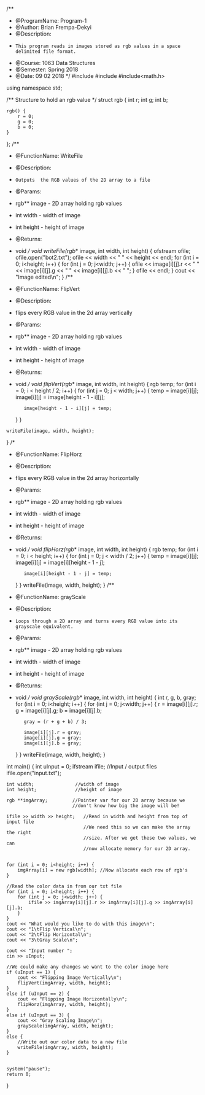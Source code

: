 
/**
* @ProgramName: Program-1
* @Author: Brian Frempa-Dekyi
* @Description:
*     This program reads in images stored as rgb values in a space delimited file format.
* @Course: 1063 Data Structures
* @Semester: Spring 2018
* @Date: 09 02 2018
*/
#include<iostream>
#include<fstream>
#include<math.h>

using namespace std;

/**
Structure to hold an rgb value
*/
struct rgb {
	int r;
	int g;
	int b;

	rgb() {
		r = 0;
		g = 0;
		b = 0;
	}
};
/**
* @FunctionName: WriteFile
* @Description:
*     Outputs  the RGB values of the 2D array to a file
* @Params:
*    rgb** image - 2D array holding rgb values
*    int width - width of image
*    int height - height of image
* @Returns:
*    void
*/
void writeFile(rgb** image, int width, int height) {
	ofstream ofile;
	ofile.open("bot2.txt");
	ofile << width << " " << height << endl;
	for (int i = 0; i<height; i++) {
		for (int j = 0; j<width; j++) {
			ofile << image[i][j].r << " " << image[i][j].g << " " << image[i][j].b << " ";
		}
		ofile << endl;
	}
	cout << "Image edited\n";
}
/**
* @FunctionName: FlipVert
* @Description:
*    flips every RGB value in  the 2d array vertically
* @Params:
*    rgb** image - 2D array holding rgb values
*    int width - width of image
*    int height - height of image
* @Returns:
*    void
*/
void flipVert(rgb** image, int width, int height) {
	rgb temp;
	for (int i = 0; i < height / 2; i++) {
		for (int j = 0; j < width; j++) {
			temp = image[i][j];
			image[i][j] = image[height - 1 - i][j];

			image[height - 1 - i][j] = temp;
		}
	}

	writeFile(image, width, height);
}
/*
* @FunctionName: FlipHorz
* @Description:
*    flips every RGB value in  the 2d array horizontally
* @Params:
*    rgb** image - 2D array holding rgb values
*    int width - width of image
*    int height - height of image
* @Returns:
*    void
*/
void flipHorz(rgb** image, int width, int height) {
	rgb temp;
	for (int i = 0; i < height; i++) {
		for (int j = 0; j < width / 2; j++) {
			temp = image[i][j];
			image[i][j] = image[i][height - 1 - j];

			image[i][height - 1 - j] = temp;
		}
	}
	writeFile(image, width, height);
}
/**
* @FunctionName: grayScale
* @Description:
*     Loops through a 2D array and turns every RGB value into its grayscale equivalent.
* @Params:
*    rgb** image - 2D array holding rgb values
*    int width - width of image
*    int height - height of image
* @Returns:
*    void
*/
void grayScale(rgb** image, int width, int height) {
	int r, g, b, gray;
	for (int i = 0; i<height; i++) {
		for (int j = 0; j<width; j++) {
			r = image[i][j].r;
			g = image[i][j].g;
			b = image[i][j].b;

			gray = (r + g + b) / 3;

			image[i][j].r = gray;
			image[i][j].g = gray;
			image[i][j].b = gray;
		}
	}
	writeFile(image, width, height);
}


int main() {
	int uInput = 0;
	ifstream ifile;          //Input / output files
	ifile.open("input.txt");


	int width;               //width of image
	int height;              //height of image

	rgb **imgArray;         //Pointer var for our 2D array because we         
							//don't know how big the image will be!

	ifile >> width >> height;   //Read in width and height from top of input file
								//We need this so we can make the array the right 
								//size. After we get these two values, we can
								//now allocate memory for our 2D array.


	for (int i = 0; i<height; i++) {
		imgArray[i] = new rgb[width]; //Now allocate each row of rgb's
	}

	//Read the color data in from our txt file
	for (int i = 0; i<height; i++) {
		for (int j = 0; j<width; j++) {
			ifile >> imgArray[i][j].r >> imgArray[i][j].g >> imgArray[i][j].b;
		}
	}
	cout << "What would you like to do with this image\n";
	cout << "1\tFlip Vertical\n";
	cout << "2\tFlip Horizontal\n";
	cout << "3\tGray Scale\n";

	cout << "Input number ";
	cin >> uInput;

	//We could make any changes we want to the color image here
	if (uInput == 1) {
		cout << "Flipping Image Vertically\n";
		flipVert(imgArray, width, height);
	}
	else if (uInput == 2) {
		cout << "Flipping Image Horizontally\n";
		flipHorz(imgArray, width, height);
	}
	else if (uInput == 3) {
		cout << "Gray Scaling Image\n";
		grayScale(imgArray, width, height);
	}
	else {
		//Write out our color data to a new file
		writeFile(imgArray, width, height);
	}


	system("pause");
	return 0;
}
